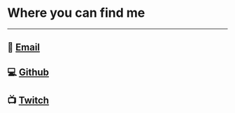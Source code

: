 # Where you can find me
---
## 📧 [Email](mailto:chestergould@protonmail.com)

## 💻️ [Github](https://github.com/ChesterJFGould)

## 📺 [Twitch](https:/twitch.tv/ch3st3r)
